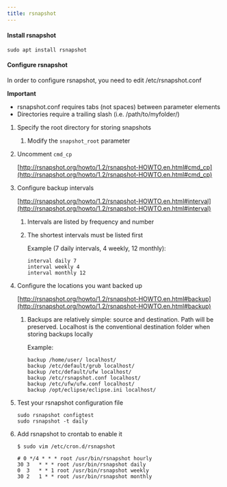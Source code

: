 ```yaml
---
title: rsnapshot
---
```


#### Install rsnapshot

```
sudo apt install rsnapshot
```

#### Configure rsnapshot

In order to configure rsnapshot, you need to edit /etc/rsnapshot.conf

**Important**

- rsnapshot.conf requires tabs (not spaces) between parameter elements
- Directories require a trailing slash (i.e. /path/to/myfolder/)

1. Specify the root directory for storing snapshots

   1. Modify the `snapshot_root` parameter

1. Uncomment `cmd_cp`

   [http://rsnapshot.org/howto/1.2/rsnapshot-HOWTO.en.html#cmd_cp](http://rsnapshot.org/howto/1.2/rsnapshot-HOWTO.en.html#cmd_cp)

1. Configure backup intervals

   [http://rsnapshot.org/howto/1.2/rsnapshot-HOWTO.en.html#interval](http://rsnapshot.org/howto/1.2/rsnapshot-HOWTO.en.html#interval)

   1. Intervals are listed by frequency and number

   1. The shortest intervals must be listed first

      Example (7 daily intervals, 4 weekly, 12 monthly):

      ```
      interval daily 7
      interval weekly 4
      interval monthly 12
      ```

1. Configure the locations you want backed up

   [http://rsnapshot.org/howto/1.2/rsnapshot-HOWTO.en.html#backup](http://rsnapshot.org/howto/1.2/rsnapshot-HOWTO.en.html#backup)

   1. Backups are relatively simple: source and destination. Path will be preserved. Localhost is the conventional destination folder when storing backups locally

      Example:

      ```
      backup /home/user/ localhost/
      backup /etc/default/grub localhost/
      backup /etc/default/ufw localhost/
      backup /etc/rsnapshot.conf localhost/
      backup /etc/ufw/ufw.conf localhost/
      backup /opt/eclipse/eclipse.ini localhost/
      ```

1. Test your rsnapshot configuration file

   ```
   sudo rsnapshot configtest
   sudo rsnapshot -t daily
   ```

1. Add rsnapshot to crontab to enable it

   ```
   $ sudo vim /etc/cron.d/rsnapshot

   # 0 */4 * * * root /usr/bin/rsnapshot hourly
   30 3   * * * root /usr/bin/rsnapshot daily
   0  3   * * 1 root /usr/bin/rsnapshot weekly
   30 2   1 * * root /usr/bin/rsnapshot monthly
   ```
